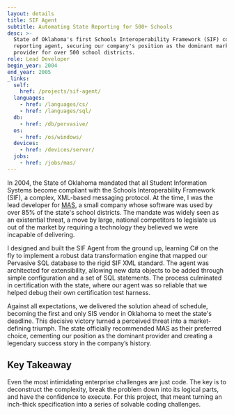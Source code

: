 ```yaml
---
layout: details
title: SIF Agent
subtitle: Automating State Reporting for 500+ Schools
desc: >-
  State of Oklahoma's first Schools Interoperability Framework (SIF) compliant
  reporting agent, securing our company's position as the dominant market
  provider for over 500 school districts.
role: Lead Developer
begin_year: 2004
end_year: 2005
_links:
  self:
    href: /projects/sif-agent/
  languages:
    - href: /languages/cs/
    - href: /languages/sql/
  db:
    - href: /db/pervasive/
  os:
    - href: /os/windows/
  devices:
    - href: /devices/server/
  jobs:
    - href: /jobs/mas/
---
```


In 2004, the State of Oklahoma mandated that all Student Information Systems become compliant with the Schools Interoperability Framework (SIF), a complex, XML-based messaging protocol. At the time, I was the lead developer for [MAS](/jobs/mas/), a small company whose software was used by over 85% of the state's school districts. The mandate was widely seen as an existential threat, a move by large, national competitors to legislate us out of the market by requiring a technology they believed we were incapable of delivering.

I designed and built the SIF Agent from the ground up, learning C# on the fly to implement a robust data transformation engine that mapped our Pervasive SQL database to the rigid SIF XML standard. The agent was architected for extensibility, allowing new data objects to be added through simple configuration and a set of SQL statements. The process culminated in certification with the state, where our agent was so reliable that we helped debug their own certification test harness.

Against all expectations, we delivered the solution ahead of schedule, becoming the first and only SIS vendor in Oklahoma to meet the state's deadline. This decisive victory turned a perceived threat into a market-defining triumph. The state officially recommended MAS as their preferred choice, cementing our position as the dominant provider and creating a legendary success story in the company’s history.

## Key Takeaway

Even the most intimidating enterprise challenges are just code. The key is to deconstruct the complexity, break the problem down into its logical parts, and have the confidence to execute. For this project, that meant turning an inch-thick specification into a series of solvable coding challenges.
